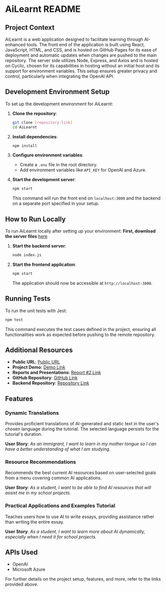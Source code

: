 
# AiLearnt README

## Project Context

AiLearnt is a web application designed to facilitate learning through AI-enhanced tools. The front end of the application is built using React, JavaScript, HTML, and CSS, and is hosted on GitHub Pages for its ease of deployment and automatic updates when changes are pushed to the main repository. The server side utilizes Node, Express, and Axios and is hosted on Cyclic, chosen for its capabilities in hosting without an initial host and its support for environment variables. This setup ensures greater privacy and control, particularly when integrating the OpenAI API.

## Development Environment Setup

To set up the development environment for AiLearnt:

1. **Clone the repository**:
   ```bash
   git clone [repository-link]
   cd AiLearnt
   ```

2. **Install dependencies**:
   ```bash
   npm install
   ```

3. **Configure environment variables**:
   - Create a `.env` file in the root directory.
   - Add environment variables like `API_KEY` for OpenAI and Azure.

4. **Start the development server**:
   ```bash
   npm start
   ```

   This command will run the front end on `localhost:3000` and the backend on a separate port specified in your setup.

## How to Run Locally

To run AiLearnt locally after setting up your environment:
**First, download the server files** [here](https://github.com/Chokitu/aiLearntBackEnd) 
    

1. **Start the backend server**:
   ```bash
   node index.js
   ```

2. **Start the frontend application**:
   ```bash
   npm start
   ```

   The application should now be accessible at `http://localhost:3000`.

## Running Tests

To run the unit tests with Jest:

```bash
npm test
```

This command executes the test cases defined in the project, ensuring all functionalities work as expected before pushing to the remote repository.

## Additional Resources

- **Public URL**: [Public URL](https://chokitu.github.io/AILearnt)
- **Project Demo**: [Demo Link](https://www.youtube.com/watch?v=JoLJa6DIWNM)
- **Reports and Presentations**: [Report #2 Link](https://docs.google.com/document/d/1ZDMLgq5j63ORDfloBMvPdKiu_DmZKbIKkjplEZWUP64/edit)
- **GitHub Repository**: [GitHub Link](https://github.com/Chokitu/2350-Project/edit/main/README.md)
- **Backend Repository**: [Repository Link](https://github.com/Chokitu/aiLearntBackEnd)

## Features

### Dynamic Translations

Provides proficient translations of AI-generated and static text in the user's chosen language during the tutorial. The selected language persists for the tutorial's duration.

**User Story**:
_As an immigrant, I want to learn in my mother tongue so I can have a better understanding of what I am studying._

### Resource Recommendations

Recommends the best current AI resources based on user-selected goals from a menu covering common AI applications.

**User Story**:
_As a student, I want to be able to find AI resources that will assist me in my school projects._

### Practical Applications and Examples Tutorial

Teaches users how to use AI to write essays, providing assistance rather than writing the entire essay.

**User Story**:
_As a student, I want to learn more about AI dynamically, especially when I need it for school projects._

## APIs Used

- OpenAI
- Microsoft Azure

For further details on the project setup, features, and more, refer to the links provided above.
